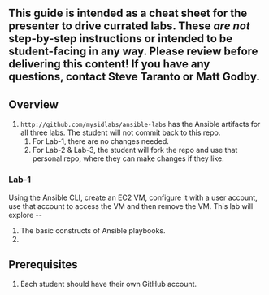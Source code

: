 ## This guide is intended as a cheat sheet for the presenter to drive currated labs.  These *are not* step-by-step instructions or intended to be student-facing in any way.  Please review before delivering this content!  If you have any questions, contact Steve Taranto or Matt Godby.

## Overview

1. `http://github.com/mysidlabs/ansible-labs` has the Ansible artifacts for all three labs.  The student will not commit back to this repo.  
    1. For Lab-1, there are no changes needed.
    1. For Lab-2 & Lab-3, the student will fork the repo and use that personal repo, where they can make changes if they like.

### Lab-1

Using the Ansible CLI, create an EC2 VM, configure it with a user account, use that account to access the VM and then remove the VM.  This lab will explore --

1. The basic constructs of Ansible playbooks. 
1. 

## Prerequisites

1. Each student should have their own GitHub account.